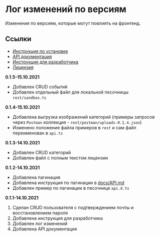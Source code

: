 # Лог изменений по версиям

Изменения по версиям, которые могут повлиять на фронтенд.

## Ссылки

- [Инструкция по установке](../README.md)
- [API документация](./API.md)
- [Инструкция для разработчика](./CONTRIBUTING.md)
- [Лицензия](../LICENSE.md)

**0.1.5-15.10.2021**

- Добавлен CRUD событий
- Добавлен отдельный файл для локальной песочницы `rest/sandbox.ts`

**0.1.4-15.10.2021**

- Добавлена выгрузка изображений категорий (примеры запросов через `Postman` коллекция - `rest/postman/uploads-0.1.4.json`)
- Изменено положение файла примеров в `rest` и сам файл переименован в `api.ts`

**0.1.3-14.10.2021**

- Добавлен CRUD категорий
- Добавлен файл с полным текстом лицензии

**0.1.2-14.10.2021**

- Добавлена пагинация
- Добавлена инструкция по пагинации в [docs/API.md](./docs/API.md#пагинация)
- Добавлен пример по пагинации в песочнице `api.d.ts`

**0.1.1-14.10.2021**

1. Сделан CRUD пользователя с подтверждением почты и восстановлением пароля
2. Добавлена инструкция для разработчика
3. Добавлен лог изменений
4. Добавлена API документация
